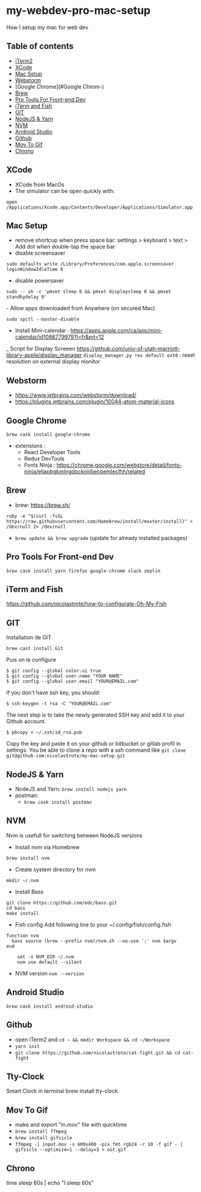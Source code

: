 # my-webdev-pro-mac-setup
How I setup my mac for web dev

## Table of contents
- [iTerm2](#iTerm2)
- [XCode](#XCode)
- [Mac Setup](#Mac-Setup)
- [Webstorm](#Webstorm)
- [Google Chrome](#Google Chrom-)
- [Brew](#Brew)
- [Pro Tools For Front-end Dev](#Pro-Tools-For-Front-end-Dev)
- [iTerm and Fish](#iTerm-and-Fish)
- [GIT](#GIT)
- [NodeJS & Yarn](#NodeJS-&-Yarn)
- [NVM](#NVM)
- [Android Studio](#android-studio)
- [Github](#github)
- [Mov To Gif](#mov-to-gif)
- [Chrono](#chrono)
  
## XCode
  - XCode from MacOs
  - The simulator can be open quickly with:
  ```
  open /Applications/Xcode.app/Contents/Developer/Applications/Simulator.app
  ```
  
## Mac Setup
- remove shortcup when press space bar:
settings > keyboard > text > Add dot when double-tap the space bar
- disable screensaver
```
sudo defaults write /Library/Preferences/com.apple.screensaver loginWindowIdleTime 0
```
- disable powersaver
```
sudo -- sh -c 'pmset sleep 0 && pmset displaysleep 0 && pmset standbydelay 0'
```
- Allow apps downloaded from Anywhere (on secured Mac)
```
sudo spctl --master-disable
```
- Install Mini-calendar :
https://apps.apple.com/ca/app/mini-calendar/id1088779979?l=fr&mt=12

_ Script for Display Screeen
https://github.com/univ-of-utah-marriott-library-apple/display_manager
`display_manager.py res default ext0` : reset resolution on external display monitor

## Webstorm
- https://www.jetbrains.com/webstorm/download/
- https://plugins.jetbrains.com/plugin/10044-atom-material-icons

## Google Chrome
```
brew cask install google-chrome
```
- extensions : 
  - React Developer Tools
  - Redux DevTools
  - Fonts Ninja : https://chrome.google.com/webstore/detail/fonts-ninja/eljapbgkmlngdpckoiiibecpemleclhh/related

## Brew
  - brew: https://brew.sh/
  ```
  ruby -e "$(curl -fsSL https://raw.githubusercontent.com/Homebrew/install/master/install)" < /dev/null 2> /dev/null
  ```
  - `brew update && brew upgrade` (update for already installed packages)

## Pro Tools For Front-end Dev
```
brew cask install yarn firefox google-chrome slack zeplin
```

## iTerm and Fish
https://github.com/nicolastrote/how-to-configurate-Oh-My-Fish

## GIT
Installation de GIT
```
brew cast install Git
```
Puis on le configure
```
$ git config --global color.ui true
$ git config --global user.name "YOUR NAME"
$ git config --global user.email "YOUR@EMAIL.com"
```
If you don't have ssh key, you should:
```
$ ssh-keygen -t rsa -C "YOUR@EMAIL.com"
```
The next step is to take the newly generated SSH key and add it to your Github account.
```
$ pbcopy < ~/.ssh/id_rsa.pub
```
Copy the key and paste it on your github or bitbucket or gitlab profil in settings. You be able to clone a repo with a ssh command like `git clone git@github.com:nicolastrote/my-mac-setup.git`

## NodeJS & Yarn 
  - NodeJS and Yarn: `brew install nodejs yarn`
  - postman:
    - `brew cask install postman`

## NVM
Nvm is usefull for switching between NodeJS versions
  - Install nvm via Homebrew
```
brew install nvm
```
  - Create system directory for nvm
```
mkdir ~/.nvm
```
  - Install Bass 
```
git clone https://github.com/edc/bass.git
cd bass
make install
```
  - Fish config
Add following line to your ~/.config/fish/config.fish
```
function nvm
  bass source (brew --prefix nvm)/nvm.sh --no-use ';' nvm $argv
end

	set -x NVM_DIR ~/.nvm
	nvm use default --silent
```
  - NVM version
`nvm --version`

## Android Studio
```
brew cask install android-studio
```

## Github
- open iTerm2 and `cd ~ && mkdir Workspace && cd ~/Workspace`
- `yarn init`
- `git clone https://github.com/nicolastrote/cat-fight.git && cd cat-fight`

## Tty-Clock
Smart Clock in terminal
brew install tty-clock

## Mov To Gif
- make and export "in.mov" file with quicktime
- `brew install ffmpeg`
- `brew install gifsicle`
- `ffmpeg -i input.mov -s 600x400 -pix_fmt rgb24 -r 10 -f gif - | gifsicle --optimize=1 --delay=3 > out.gif`

## Chrono
time sleep 60s | echo "I sleep 60s"


